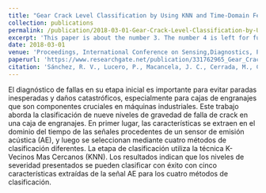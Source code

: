 ```yaml
---
title: "Gear Crack Level Classification by Using KNN and Time-Domain Features from Acoustic Emission Signals under Different Motor Speeds and Loads"
collection: publications
permalink: /publication/2018-03-01-Gear-Crack-Level-Classification-by-Using-KNN-and-Time-Domain-Features-from-Acoustic-Emission-Signals-under-Different-Motor-Speeds-and-Loads
excerpt: 'This paper is about the number 3. The number 4 is left for future work.'
date: 2018-03-01
venue: 'Proceedings, International Conference on Sensing,Diagnostics, Prognostics, and Control (SDPC)'
paperurl: 'https://www.researchgate.net/publication/331762965_Gear_Crack_Level_Classification_by_Using_KNN_and_Time-Domain_Features_from_Acoustic_Emission_Signals_Under_Different_Motor_Speeds_and_Loads'
citation: 'Sánchez, R. V., Lucero, P., Macancela, J. C., Cerrada, M., Cabrera, D., & Vásquez, R. (2019, March). Gear Crack Level Classification by Using KNN and Time-Domain Features from Acoustic Emission Signals under Different Motor Speeds and Loads. In Proceedings-2018 International Conference on Sensing, Diagnostics, Prognostics, and Control, SDPC 2018.'
---
```

El diagnóstico de fallas en su etapa inicial es importante para evitar paradas inesperadas y daños catastróficos, especialmente para cajas de engranajes que son componentes cruciales en máquinas industriales. Este trabajo aborda la clasificación de nueve niveles de gravedad de falla de crack en una caja de engranajes. En primer lugar, las características se extraen en el dominio del tiempo de las señales procedentes de un sensor de emisión acústica (AE), y luego se seleccionan mediante cuatro métodos de clasificación diferentes. La etapa de clasificación utiliza la técnica K-Vecinos Mas Cercanos (KNN). Los resultados indican que los niveles de severidad presentados se pueden clasificar con éxito con cinco características extraídas de la señal AE para los cuatro métodos de clasificación.
